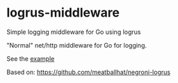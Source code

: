# logrus-middleware
Simple logging middleware for Go using logrus

"Normal" net/http middleware for Go for logging.


See the [example](./example/main.go)

Based on: https://github.com/meatballhat/negroni-logrus

